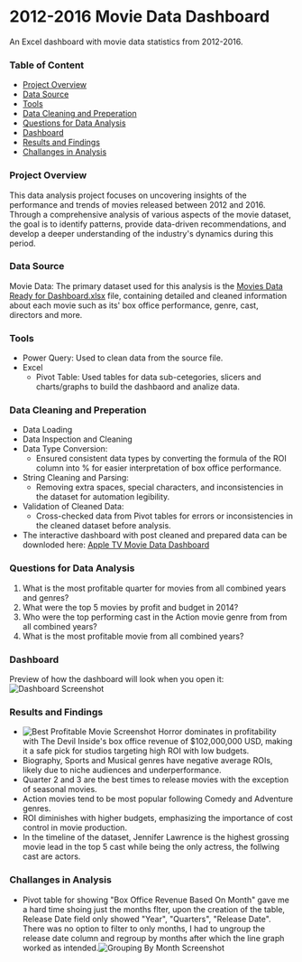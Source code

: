 # 2012-2016 Movie Data Dashboard
An Excel dashboard with movie data statistics from 2012-2016.

### Table of Content
- [Project Overview](#project-overview)
- [Data Source](#data-source)
- [Tools](#tools)
- [Data Cleaning and Preperation](#data-cleaning-and-preperation)
- [Questions for Data Analysis](#questions-for-data-analysis)
- [Dashboard](#dashboard)
- [Results and Findings](#results-and-findings)
- [Challanges in Analysis](#challanges-in-analysis)

### Project Overview
This data analysis project focuses on uncovering insights of the performance and trends of movies released between 2012 and 2016. Through a comprehensive analysis of various aspects of the movie dataset, the goal is to identify patterns, provide data-driven recommendations, and develop a deeper understanding of the industry's dynamics during this period.

### Data Source
Movie Data: The primary dataset used for this analysis is the [Movies Data Ready for Dashboard.xlsx](https://github.com/yarosmi/2012-2016-Movie-Data-Dashboard/blob/226ebc0650518879ad1c8d56cedfdb90dcd04bb4/Movies%20Data%20Ready%20for%20Dashboard.xlsx) file, containing detailed and cleaned information about each movie such as its' box office performance, genre, cast, directors and more.

### Tools
- Power Query: Used to clean data from the source file.
- Excel
  - Pivot Table: Used tables for data sub-cetegories, slicers and charts/graphs to build the dashbaord and analize data.

 ### Data Cleaning and Preperation
 - Data Loading
 - Data Inspection and Cleaning
 - Data Type Conversion:
   - Ensured consistent data types by converting the formula of the ROI column into % for easier interpretation of box office performance.
 - String Cleaning and Parsing:
   - Removing extra spaces, special characters, and inconsistencies in the dataset for automation legibility.
 - Validation of Cleaned Data:
   - Cross-checked data from Pivot tables for errors or inconsistencies in the cleaned dataset before analysis.
 - The interactive dashboard with post cleaned and prepared data can be downloded here: [Apple TV Movie Data Dashboard](https://github.com/yarosmi/2012-2016-Movie-Data-Dashboard/blob/d1667edb9088bd605ec685a49328fbb740514b03/Apple%20TV%20Movie%20Data%20Dashboard%20-%20Yaraslau%20S.xlsx)

### Questions for Data Analysis
1. What is the most profitable quarter for movies from all combined years and genres?
2. What were the top 5 movies by profit and budget in 2014?
3. Who were the top performing cast in the Action movie genre from from all combined years?
4. What is the most profitable movie from all combined years?

### Dashboard
Preview of how the dashboard will look when you open it: ![Dashboard Screenshot](https://github.com/user-attachments/assets/44eedda5-bc6e-452a-b37e-f6279c615b22)

### Results and Findings
- ![Best Profitable Movie Screenshot](https://github.com/user-attachments/assets/18eccef0-6278-4bff-92bd-53a7be5effcc) Horror dominates in profitability with The Devil Inside's box office revenue of $102,000,000 USD, making it a safe pick for studios targeting high ROI with low budgets.
- Biography, Sports and Musical genres have negative average ROIs, likely due to niche audiences and underperformance.
- Quarter 2 and 3 are the best times to release movies with the exception of seasonal movies.
- Action movies tend to be most popular following Comedy and Adventure genres.
- ROI diminishes with higher budgets, emphasizing the importance of cost control in movie production.
- In the timeline of the dataset, Jennifer Lawrence is the highest grossing movie lead in the top 5 cast while being the only actress, the follwing cast are actors.

### Challanges in Analysis
- Pivot table for showing "Box Office Revenue Based On Month" gave me a hard time shoing just the months flter, upon the creation of the table, Release Date field only showed "Year", "Quarters", "Release Date". There was no option to filter to only months, I had to ungroup the release date column and regroup by months after which the line graph worked as intended.![Grouping By Month Screenshot](https://github.com/user-attachments/assets/8aa3df72-5113-4773-b073-fb0746332e55)

